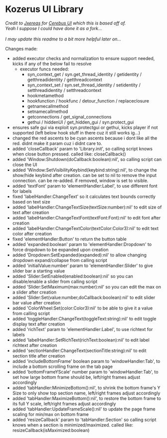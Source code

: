 # Kozerus UI Library

_Credit to [Jxereas](https://github.com/Jxereas) for [Cerebus UI](https://github.com/Jxereas/UI-Libraries) which this is based off of._ 
<br>
_Yeah I suppose I could have done it as a fork..._
<br>
<br>
_I may update this readme to a bit more helpful later on..._
<br>

Changes made: 
- added executor checks and normalization to ensure support needed, kicks if any of the below fail to resolve
  - executor funcs needed:
    - syn_context_get / syn.get_thread_identity / getidentity / getthreadidentity / getthreadcontext
    - syn_context_set / syn.set_thread_identity / setidentity / setthreadidentity / setthreadcontext
    - hookmetamethod
    - hookfunction / hookfunc / detour_function / replaceclosure
    - getnamecallmethod
    - setnamecallmethod
    - getconnections / get_signal_connections
    - gethui / hiddenUI / get_hidden_gui / syn.protect_gui
- ensures safe gui via exploit syn.protectgui or gethui, kicks player if not supported (left below hook stuff in there cuz it still works ig...)
- changed the red ascents to be cyan ascents because i dont like all the red. didnt make it param cuz i didnt care to.
- added 'closeCallback' param to 'Library.init', so calling script knows when close button pressed. called like: closeCallback()
- added 'Window:Shutdown(doCallback:boolean):nil', so calling script can close the UI 
- added 'Window:SetVisibilityKeybind(keybind:string):nil', to change the show/hide keybind after creation. can be set to nil to remove the input connection. can be re-added. if removed, window is set to visible. 
- added 'textFont' param to 'elementHandler:Label', to use different font for labels
- fixed 'labelHandler:ChangeText' so it calculates text bounds correctly based on text size
- added 'labelHandler:ChangeTextSize(textSize:number):nil' to edit size of text after creation 
- added 'labelHandler:ChangeTextFont(textFont:Font):nil' to edit font after creation 
- added 'labelHandler:ChangeTextColor(textColor:Color3):nil' to edit text color after creation 
- fixed 'elementHandler:Button' to return the button table 
- added 'expanded:boolean' param to 'elementHandler:Dropdown' to force dropdown to be expanded upon creation 
- added 'Dropdown:SetExpanded(expanded):nil' to allow changing dropdown expand/collapse from calling script 
- added 'initialValue:number' param to 'elementHandler:Slider' to give slider bar a starting value 
- added 'Slider:SetEnabled(enabled:boolean):nil' so you can disable/enable a slider from calling script 
- added 'Slider:SetMaximum(max:number):nil' so you can edit the max on a slider after creation 
- added 'Slider:Set(value:number,doCallback:boolean):nil' to edit slider bar value after creation 
- added 'ColorWheel:Set(color:Color3):nil' to be able to give it a value from calling script 
- added 'toggleHandler:ChangeText(toggleText:string):nil' to edit toggle display text after creation
- added 'richText' param to 'elementHandler:Label', to use richtext for labels 
- added 'labelHandler:SetRichText(richText:boolean):nil' to edit label richtext after creation
- added 'sectionHandler:ChangeText(sectionTitle:string):nil' to edit section title after creation
- added 'includeBottomFrame' boolean param to 'windowHandler:Tab', to include a bottom scrolling frame on the tab page
- added 'bottomFrameYScale' number param to 'windowHandler:Tab', to set how large bottom frame should be, left/right frames adjust accordingly
- added 'tabHandler:MinimizeBottom():nil', to shrink the bottom frame's Y Size to only show top section name, left/right frames adjust accordingly
- added 'tabHandler:MaximizeBottom():nil', to restore the bottom frame to its full Y scale, left/right frames adjust accordingly 
- added 'tabHandler:UpdateFrameScale():nil' to update the page frame scaling for min/max on bottom frame
- added 'resizeCallback' param to 'tabHandler:Section' so calling script knows when a section is minimized/maximized. called like: resizeCallback(isMaximized:boolean)
